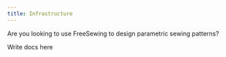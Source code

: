 ```yaml
---
title: Infrastructure
---
```


Are you looking to use FreeSewing to design parametric sewing patterns? 

<Fixme>Write docs here</Fixme>
